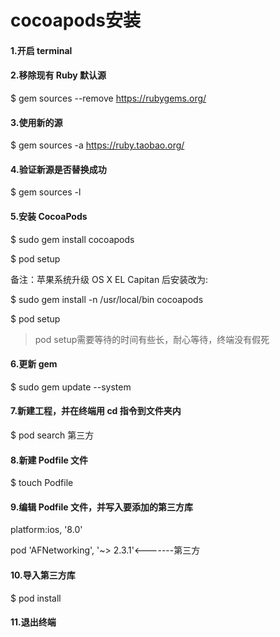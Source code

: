 # cocoapods安装
#### 1.开启 terminal
#### 2.移除现有 Ruby 默认源
$ gem sources --remove https://rubygems.org/

#### 3.使用新的源
$ gem sources -a https://ruby.taobao.org/

#### 4.验证新源是否替换成功
$ gem sources -l

#### 5.安装 CocoaPods
$ sudo gem install cocoapods

$ pod setup

备注：苹果系统升级 OS X EL Capitan 后安装改为:

$ sudo gem install -n /usr/local/bin cocoapods

$ pod setup

> pod setup需要等待的时间有些长，耐心等待，终端没有假死

#### 6.更新 gem
$ sudo gem update --system

#### 7.新建工程，并在终端用 cd 指令到文件夹内
$ pod search 第三方

#### 8.新建 Podfile 文件
$ touch Podfile

#### 9.编辑 Podfile 文件，并写入要添加的第三方库
platform:ios, '8.0'

pod 'AFNetworking', '~> 2.3.1'<-------第三方

#### 10.导入第三方库
$ pod install

#### 11.退出终端

